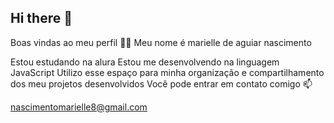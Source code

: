 ## Hi there 👋
Boas vindas ao meu perfil 💙💙
Meu nome é marielle de aguiar nascimento 

Estou estudando na alura 
Estou me desenvolvendo na linguagem JavaScript
Utilizo esse espaço para minha organização e compartilhamento dos meu projetos desenvolvidos
Você pode entrar em contato comigo 📫

nascimentomarielle8@gmail.com
